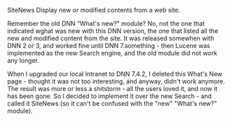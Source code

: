 SiteNews
Display new or modified contents from a web site.

Remember the old DNN "What's new?" module? No, not the one that indicated wghat was new with this DNN version, the one that listed all the new and modified content from the site. It was released somewhen with DNN 2 or 3, and worked fine until DNN 7.something - then Lucene was implemented as the new Search engine, and the old module did not work any longer.

When I upgraded our local Intranet to DNN 7.4.2, I deleted this What's New page - thought it was not too interesting, and anyway, didn't work anymore. The result was more or less a shitstorm - all the users loved it, and now it has been gone. So I decided to implement it over the new Search - and called it SiteNews (so it can't be confused with the "new" "What's new?" module).

